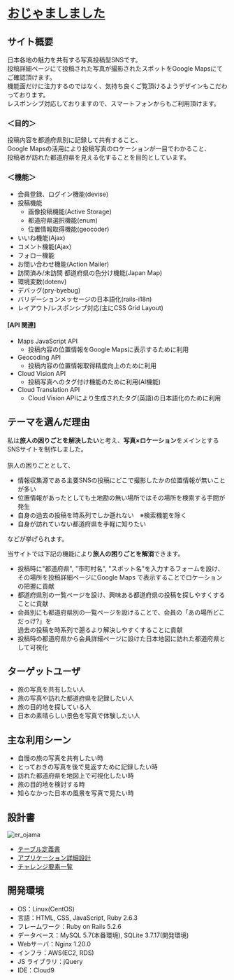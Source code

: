 # [おじゃましました](http://35.73.174.23/)

## サイト概要

日本各地の魅力を共有する写真投稿型SNSです。<br>
投稿詳細ページにて投稿された写真が撮影されたスポットをGoogle Mapsにてご確認頂けます。<br>
機能面だけに注力するのではなく、気持ち良くご覧頂けるようデザインもこだわっております。<br>
レスポンシブ対応しておりますので、スマートフォンからもご利用頂けます。

### ＜目的＞
投稿内容を都道府県別に記録して共有すること、<br>
Google Mapsの活用により投稿写真のロケーションが一目でわかること、<br>
投稿者が訪れた都道府県を見える化することを目的としています。

### ＜機能＞
- 会員登録、ログイン機能(devise)
- 投稿機能
  - 画像投稿機能(Active Storage)
  - 都道府県選択機能(enum)
  - 位置情報取得機能(geocoder)
- いいね機能(Ajax)
- コメント機能(Ajax)
- フォロー機能
- お問い合わせ機能(Action Mailer)
- 訪問済み/未訪問 都道府県の色分け機能(Japan Map)<br>
- 環境変数(dotenv)
- デバッグ(pry-byebug)
- バリデーションメッセージの日本語化(rails-i18n)
- レイアウト/レスポンシブ対応(主にCSS Grid Layout)

#### [API 関連]
- Maps JavaScript API
  - 投稿内容の位置情報をGoogle Mapsに表示するために利用
- Geocoding API
  - 投稿内容の位置情報取得精度向上のために利用
- Cloud Vision API
  - 投稿写真へのタグ付け機能のために利用(AI機能)
- Cloud Translation API
  - Cloud Vision APIにより生成されたタグ(英語)の日本語化のために利用

## テーマを選んだ理由

私は**旅人の困りごとを解決したい**と考え、**写真×ロケーション**をメインとするSNSサイトを制作しました。<br>
<br>
旅人の困りごととして、<br>

- 情報収集源である主要SNSの投稿にどこで撮影したかの位置情報が無いことが多い
- 位置情報があったとしても土地勘の無い場所ではその場所を検索する手間が発生
- 自身の過去の投稿を時系列でしか遡れない　※検索機能を除く
- 自身が訪れていない都道府県を手軽に知りたい<br>

などが挙げられます。<br>

当サイトでは下記の機能により**旅人の困りごとを解消**できます。<br>

- 投稿時に"都道府県", "市町村名", "スポット名"を入力するフォームを設け、<br>
  その場所を投稿詳細ページにGoogle Maps で表示することでロケーションの把握に貢献
- 都道府県別の一覧ページを設け、興味ある都道府県の投稿を探しやすくすることに貢献
- 会員別にも都道府県別の一覧ページを設けることで、会員の「あの場所どこだっけ?」を<br>
  過去の投稿を時系列で遡るより解決しやすくすることに貢献
- 投稿時の都道府県から会員詳細ページに設けた日本地図に訪れた都道府県として可視化

## ターゲットユーザ

- 旅の写真を共有したい人
- 旅の写真や訪れた都道府県を記録したい人
- 旅の目的地を探している人
- 日本の素晴らしい景色を写真で体験したい人

## 主な利用シーン

- 自慢の旅の写真を共有したい時
- とっておきの写真を後で見返すために記録したい時
- 訪れた都道府県を地図上で可視化したい時
- 旅の目的地を検討する時
- 知らなかった日本の風景を写真で見たい時

## 設計書

![er_ojama](https://user-images.githubusercontent.com/92353507/153739833-f34391ce-1755-4dd3-b0e4-f64e15ef1362.png)
- [テーブル定義書](https://docs.google.com/spreadsheets/d/1GHDrrrNDTbnDPb5r9J5Q64BH85m4yRP2p5KE62_ha3o/edit?usp=sharing)
- [アプリケーション詳細設計](https://docs.google.com/spreadsheets/d/1GKj1Exwbbu9O79ZJDDnX1TkQnsfOCkVR6Lvgje0Nx2Y/edit?usp=sharing)
- [チャレンジ要素一覧](https://docs.google.com/spreadsheets/d/1rL7TU7FfH4DY7jqnJUelITTu5emBVGkwSn4JwT_KDIg/edit?usp=sharing)

## 開発環境

- OS：Linux(CentOS)
- 言語：HTML, CSS, JavaScript, Ruby 2.6.3
- フレームワーク：Ruby on Rails 5.2.6
- データベース：MySQL 5.7(本番環境), SQLite 3.7.17(開発環境)
- Webサーバ：Nginx 1.20.0
- インフラ：AWS(EC2, RDS)
- JS ライブラリ：jQuery
- IDE：Cloud9
